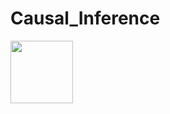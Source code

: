 # Causal_Inference
<img src = "Causal_Inference/Final Project: retirement effect on mental health/discontinuity of treatment assignment.png" width='100' height='100'>
